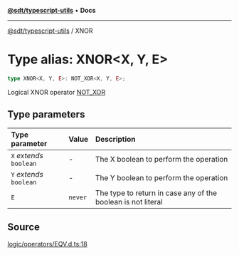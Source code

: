 [**@sdt/typescript-utils**](../README.md) • **Docs**

***

[@sdt/typescript-utils](../globals.md) / XNOR

# Type alias: XNOR\<X, Y, E\>

```ts
type XNOR<X, Y, E>: NOT_XOR<X, Y, E>;
```

Logical XNOR operator
[NOT_XOR](NOT_XOR.md)

## Type parameters

| Type parameter | Value | Description |
| :------ | :------ | :------ |
| `X` *extends* `boolean` | - | The X boolean to perform the operation |
| `Y` *extends* `boolean` | - | The Y boolean to perform the operation |
| `E` | `never` | The type to return in case any of the boolean is not literal |

## Source

[logic/operators/EQV.d.ts:18](https://github.com/sylvaindethier/typescript-utils/blob/c2db051f7ef7ff24cba2e92cfd5e891000492922/types/logic/operators/EQV.d.ts#L18)
